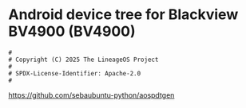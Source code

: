 # Android device tree for Blackview BV4900 (BV4900)

```
#
# Copyright (C) 2025 The LineageOS Project
#
# SPDX-License-Identifier: Apache-2.0
#
```

https://github.com/sebaubuntu-python/aospdtgen
